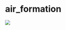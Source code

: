 # air_formation

<img src="https://github.com/m-asyua/air_formation/blob/main/images/demo.gif?raw=true">
<br />
